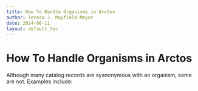 ```yaml
---
title: How To Handle Organisms in Arctos
author: Teresa J. Mayfield-Meyer
date: 2024-06-11
layout: default_toc
---
```


# How To Handle Organisms in Arctos

Although many catalog records are sysnonymous with an organism, some are not. Examples include:



